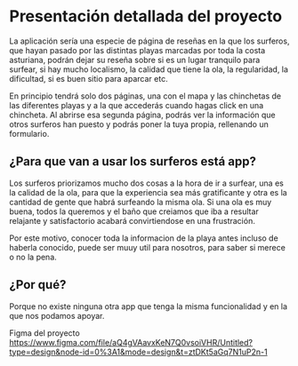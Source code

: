 # Presentación detallada del proyecto
La aplicación sería una especie de página de reseñas en la que los surferos, que hayan pasado por las distintas playas marcadas por toda la costa asturiana, podrán dejar su reseña sobre si es un lugar tranquilo para surfear, si hay mucho localismo, la calidad que tiene la ola, la regularidad, la dificultad, si es buen sitio para aparcar etc.

En principio tendrá solo dos páginas, una con el mapa y las chinchetas de las diferentes playas y a la que accederás cuando hagas click en una chincheta. Al abrirse esa segunda página, podrás ver la información que otros surferos han puesto y  podrás poner la tuya propia, rellenando un formulario.
 
## ¿Para que van a usar los surferos está app?

Los surferos priorizamos mucho dos cosas a la hora de ir a surfear, una es la calidad de la ola, para que la experiencia sea más gratificante y otra es la cantidad de gente que habrá surfeando la misma ola. Si una ola es muy buena, todos la queremos y el baño que creiamos que iba a resultar relajante y satisfactorio acabará convirtiendose en una frustración. 

Por este motivo, conocer toda la informacion de la playa antes incluso de haberla conocido, puede ser muuy util para nosotros, para saber si merece o no la pena.

## ¿Por qué?
Porque no existe ninguna otra app que tenga la misma funcionalidad y en la que nos podamos apoyar.

Figma del proyecto https://www.figma.com/file/aQ4gVAavxKeN7Q0vsoiVHR/Untitled?type=design&node-id=0%3A1&mode=design&t=ztDKt5aGq7N1uP2n-1 